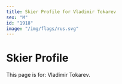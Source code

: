 ```yaml
---
title: Skier Profile for Vladimir Tokarev
sex: "M"
id: "1918"
image: "/img/flags/rus.svg" 
---
```


# Skier Profile

This page is for: Vladimir Tokarev.
    